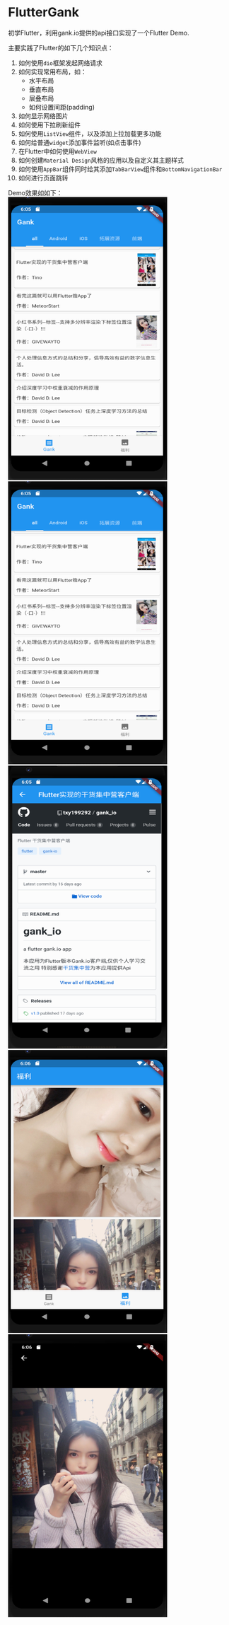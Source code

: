 # FlutterGank

初学Flutter，利用gank.io提供的api接口实现了一个Flutter Demo.

主要实践了Flutter的如下几个知识点：
1. 如何使用`dio`框架发起网络请求
2. 如何实现常用布局，如：
    - 水平布局
    - 垂直布局
    - 层叠布局
    - 如何设置间距(padding)
3. 如何显示网络图片
4. 如何使用下拉刷新组件
5. 如何使用`ListView`组件，以及添加上拉加载更多功能
6. 如何给普通`widget`添加事件监听(如点击事件)
7. 在Flutter中如何使用`WebView`
8. 如何创建`Material Design`风格的应用以及自定义其主题样式
9. 如何使用`AppBar`组件同时给其添加`TabBarView`组件和`BottomNavigationBar`
10. 如何进行页面跳转

Demo效果如如下：   
<img src="./image/list.png" width = "360" height = "640" alt=""/>
<img src="./image/list.png" width = "360" height = "640" alt=""/>
<img src="./image/webview.png" width = "360" height = "640" alt=""/>
<img src="./image/images.png" width = "360" height = "640" alt=""/>
<img src="./image/photo.png" width = "360" height = "640" alt=""/>
